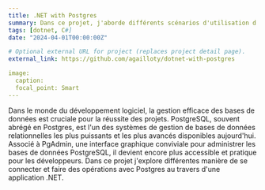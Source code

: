 ```yaml
---
title: .NET with Postgres
summary: Dans ce projet, j'aborde différents scénarios d'utilisation d'une base de données Postgres dans différents types de projets .NET avec C#.
tags: [dotnet, C#]
date: "2024-04-01T00:00:00Z"

# Optional external URL for project (replaces project detail page).
external_link: https://github.com/agailloty/dotnet-with-postgres

image:
  caption: 
  focal_point: Smart
---
```


Dans le monde du développement logiciel, la gestion efficace des bases de données est cruciale pour la réussite des projets. PostgreSQL, souvent abrégé en Postgres, est l'un des systèmes de gestion de bases de données relationnelles les plus puissants et les plus avancés disponibles aujourd'hui. Associé à PgAdmin, une interface graphique conviviale pour administrer les bases de données PostgreSQL, il devient encore plus accessible et pratique pour les développeurs.
Dans ce projet j'explore différentes manière de se connecter et faire des opérations avec Postgres au travers d'une application .NET.